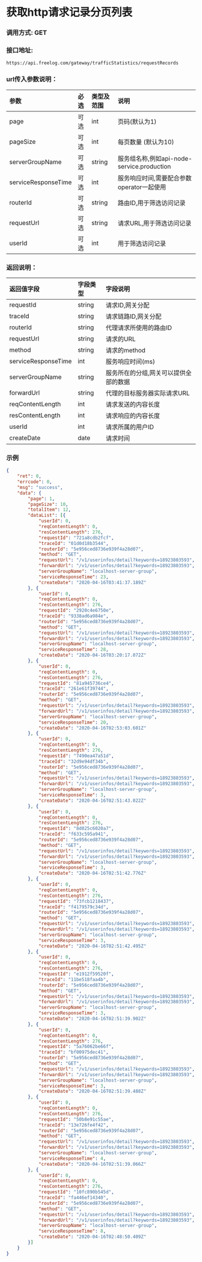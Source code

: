 # 获取http请求记录分页列表

### 调用方式: GET

### 接口地址:

```
https://api.freelog.com/gateway/trafficStatistics/requestRecords
```

### url传入参数说明：

| 参数 | 必选 | 类型及范围 | 说明 |
| :--- | :--- | :--- | :--- |
| page | 可选 | int | 页码(默认为1) |
| pageSize | 可选 | int | 每页数量 (默认为10) |
| serverGroupName | 可选 | string | 服务组名称,例如api-node-service.production |
| serviceResponseTime | 可选 | int | 服务响应时间,需要配合参数operator一起使用 |
| routerId | 可选 | string | 路由ID,用于筛选访问记录  |
| requestUrl | 可选 | string| 请求URL,用于筛选访问记录  |
| userId | 可选 | int | 用于筛选访问记录  |

### 返回说明：

| 返回值字段 | 字段类型 | 字段说明 |
| :--- | :--- | :--- |
| requestId | string | 请求ID,网关分配 |
| traceId | string | 请求链路ID,网关分配 |
| routerId | string | 代理请求所使用的路由ID |
| requestUrl | string | 请求的URL |
| method | string | 请求的method |
| serviceResponseTime | int | 服务响应时间(ms) |
| serverGroupName | string | 服务所在的分组,网关可以提供全部的数据 |
| forwardUrl | string | 代理的目标服务器实际请求URL |
| reqContentLength | int | 请求发送的内容长度 |
| resContentLength | int | 请求响应的内容长度 |
| userId | int | 请求所属的用户ID |
| createDate | date | 请求时间 |

### 示例

```json
{
	"ret": 0,
	"errcode": 0,
	"msg": "success",
	"data": {
		"page": 1,
		"pageSize": 10,
		"totalItem": 12,
		"dataList": [{
			"userId": 0,
			"reqContentLength": 0,
			"resContentLength": 276,
			"requestId": "721a8cdb2fcf",
			"traceId": "01d0d18b3544",
			"routerId": "5e956ced8736e939f4a28d07",
			"method": "GET",
			"requestUrl": "/v1/userinfos/detail?keywords=18923803593",
			"forwardUrl": "/v1/userinfos/detail?keywords=18923803593",
			"serverGroupName": "localhost-server-group",
			"serviceResponseTime": 23,
			"createDate": "2020-04-16T03:41:37.189Z"
		}, {
			"userId": 0,
			"reqContentLength": 0,
			"resContentLength": 276,
			"requestId": "2920c4e6750e",
			"traceId": "9338ad6a984e",
			"routerId": "5e956ced8736e939f4a28d07",
			"method": "GET",
			"requestUrl": "/v1/userinfos/detail?keywords=18923803593",
			"forwardUrl": "/v1/userinfos/detail?keywords=18923803593",
			"serverGroupName": "localhost-server-group",
			"serviceResponseTime": 28,
			"createDate": "2020-04-16T03:20:17.072Z"
		}, {
			"userId": 0,
			"reqContentLength": 0,
			"resContentLength": 276,
			"requestId": "81a945736ce4",
			"traceId": "261e61f39744",
			"routerId": "5e956ced8736e939f4a28d07",
			"method": "GET",
			"requestUrl": "/v1/userinfos/detail?keywords=18923803593",
			"forwardUrl": "/v1/userinfos/detail?keywords=18923803593",
			"serverGroupName": "localhost-server-group",
			"serviceResponseTime": 20,
			"createDate": "2020-04-16T02:53:03.601Z"
		}, {
			"userId": 0,
			"reqContentLength": 0,
			"resContentLength": 276,
			"requestId": "7490ea47a51d",
			"traceId": "32d9e94df34b",
			"routerId": "5e956ced8736e939f4a28d07",
			"method": "GET",
			"requestUrl": "/v1/userinfos/detail?keywords=18923803593",
			"forwardUrl": "/v1/userinfos/detail?keywords=18923803593",
			"serverGroupName": "localhost-server-group",
			"serviceResponseTime": 3,
			"createDate": "2020-04-16T02:51:43.022Z"
		}, {
			"userId": 0,
			"reqContentLength": 0,
			"resContentLength": 276,
			"requestId": "8d025c6020a7",
			"traceId": "f633c595a941",
			"routerId": "5e956ced8736e939f4a28d07",
			"method": "GET",
			"requestUrl": "/v1/userinfos/detail?keywords=18923803593",
			"forwardUrl": "/v1/userinfos/detail?keywords=18923803593",
			"serverGroupName": "localhost-server-group",
			"serviceResponseTime": 3,
			"createDate": "2020-04-16T02:51:42.776Z"
		}, {
			"userId": 0,
			"reqContentLength": 0,
			"resContentLength": 276,
			"requestId": "73fcb1218437",
			"traceId": "f4179579c34d",
			"routerId": "5e956ced8736e939f4a28d07",
			"method": "GET",
			"requestUrl": "/v1/userinfos/detail?keywords=18923803593",
			"forwardUrl": "/v1/userinfos/detail?keywords=18923803593",
			"serverGroupName": "localhost-server-group",
			"serviceResponseTime": 3,
			"createDate": "2020-04-16T02:51:42.495Z"
		}, {
			"userId": 0,
			"reqContentLength": 0,
			"resContentLength": 276,
			"requestId": "e1912f59520f",
			"traceId": "11be518faa4b",
			"routerId": "5e956ced8736e939f4a28d07",
			"method": "GET",
			"requestUrl": "/v1/userinfos/detail?keywords=18923803593",
			"forwardUrl": "/v1/userinfos/detail?keywords=18923803593",
			"serverGroupName": "localhost-server-group",
			"serviceResponseTime": 3,
			"createDate": "2020-04-16T02:51:39.902Z"
		}, {
			"userId": 0,
			"reqContentLength": 0,
			"resContentLength": 276,
			"requestId": "5a76062be66f",
			"traceId": "bf00975dec41",
			"routerId": "5e956ced8736e939f4a28d07",
			"method": "GET",
			"requestUrl": "/v1/userinfos/detail?keywords=18923803593",
			"forwardUrl": "/v1/userinfos/detail?keywords=18923803593",
			"serverGroupName": "localhost-server-group",
			"serviceResponseTime": 3,
			"createDate": "2020-04-16T02:51:39.488Z"
		}, {
			"userId": 0,
			"reqContentLength": 0,
			"resContentLength": 276,
			"requestId": "50b8e91c55ae",
			"traceId": "13e726fe4f42",
			"routerId": "5e956ced8736e939f4a28d07",
			"method": "GET",
			"requestUrl": "/v1/userinfos/detail?keywords=18923803593",
			"forwardUrl": "/v1/userinfos/detail?keywords=18923803593",
			"serverGroupName": "localhost-server-group",
			"serviceResponseTime": 4,
			"createDate": "2020-04-16T02:51:39.066Z"
		}, {
			"userId": 0,
			"reqContentLength": 0,
			"resContentLength": 276,
			"requestId": "10fc890b545d",
			"traceId": "fa446ef14340",
			"routerId": "5e956ced8736e939f4a28d07",
			"method": "GET",
			"requestUrl": "/v1/userinfos/detail?keywords=18923803593",
			"forwardUrl": "/v1/userinfos/detail?keywords=18923803593",
			"serverGroupName": "localhost-server-group",
			"serviceResponseTime": 8,
			"createDate": "2020-04-16T02:48:50.409Z"
		}]
	}
}
```

